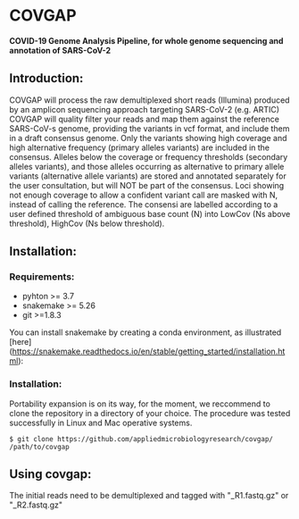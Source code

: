 # COVGAP
#### COVID-19 Genome Analysis Pipeline, for whole genome sequencing and annotation of SARS-CoV-2
## Introduction:
COVGAP will process the raw demultiplexed short reads (Illumina) produced by an amplicon sequencing approach targeting SARS-CoV-2 (e.g. ARTIC)
COVGAP will quality filter your reads and map them against the reference SARS-CoV-s genome, providing the variants in vcf format, and include them in a draft consensus genome. Only the variants showing high coverage and high alternative frequency (primary alleles variants) are included in the consensus. 
Alleles below the coverage or frequency thresholds (secondary alleles variants), and those alleles occurring as alternative to primary allele variants (alternative allele variants) are stored and annotated separately for the user consultation, but will NOT be part of the consensus.
Loci showing not enough coverage to allow a confident variant call are masked with N, instead of calling the reference. The consensi are labelled according to a user defined threshold of ambiguous base count (N) into LowCov (Ns above threshold), HighCov (Ns below threshold).

## Installation:
### Requirements:
- pyhton >= 3.7
- snakemake >= 5.26
- git >=1.8.3

You can install snakemake by creating a conda environment, as illustrated [here] (https://snakemake.readthedocs.io/en/stable/getting_started/installation.html):

### Installation:
Portability expansion is on its way, for the moment, we reccommend to clone the repository in a directory of your choice. The procedure was tested successfully in Linux and Mac operative systems.
```
$ git clone https://github.com/appliedmicrobiologyresearch/covgap/ /path/to/covgap
```

## Using covgap:
The initial reads need to be demultiplexed and tagged with "_R1.fastq.gz" or "_R2.fastq.gz"






